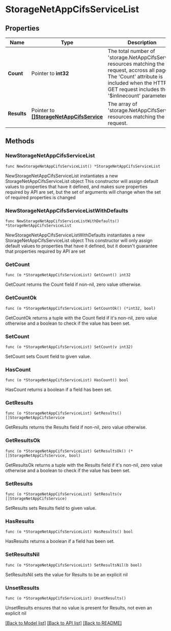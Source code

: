 # StorageNetAppCifsServiceList

## Properties

Name | Type | Description | Notes
------------ | ------------- | ------------- | -------------
**Count** | Pointer to **int32** | The total number of &#39;storage.NetAppCifsService&#39; resources matching the request, accross all pages. The &#39;Count&#39; attribute is included when the HTTP GET request includes the &#39;$inlinecount&#39; parameter. | [optional] 
**Results** | Pointer to [**[]StorageNetAppCifsService**](StorageNetAppCifsService.md) | The array of &#39;storage.NetAppCifsService&#39; resources matching the request. | [optional] 

## Methods

### NewStorageNetAppCifsServiceList

`func NewStorageNetAppCifsServiceList() *StorageNetAppCifsServiceList`

NewStorageNetAppCifsServiceList instantiates a new StorageNetAppCifsServiceList object
This constructor will assign default values to properties that have it defined,
and makes sure properties required by API are set, but the set of arguments
will change when the set of required properties is changed

### NewStorageNetAppCifsServiceListWithDefaults

`func NewStorageNetAppCifsServiceListWithDefaults() *StorageNetAppCifsServiceList`

NewStorageNetAppCifsServiceListWithDefaults instantiates a new StorageNetAppCifsServiceList object
This constructor will only assign default values to properties that have it defined,
but it doesn't guarantee that properties required by API are set

### GetCount

`func (o *StorageNetAppCifsServiceList) GetCount() int32`

GetCount returns the Count field if non-nil, zero value otherwise.

### GetCountOk

`func (o *StorageNetAppCifsServiceList) GetCountOk() (*int32, bool)`

GetCountOk returns a tuple with the Count field if it's non-nil, zero value otherwise
and a boolean to check if the value has been set.

### SetCount

`func (o *StorageNetAppCifsServiceList) SetCount(v int32)`

SetCount sets Count field to given value.

### HasCount

`func (o *StorageNetAppCifsServiceList) HasCount() bool`

HasCount returns a boolean if a field has been set.

### GetResults

`func (o *StorageNetAppCifsServiceList) GetResults() []StorageNetAppCifsService`

GetResults returns the Results field if non-nil, zero value otherwise.

### GetResultsOk

`func (o *StorageNetAppCifsServiceList) GetResultsOk() (*[]StorageNetAppCifsService, bool)`

GetResultsOk returns a tuple with the Results field if it's non-nil, zero value otherwise
and a boolean to check if the value has been set.

### SetResults

`func (o *StorageNetAppCifsServiceList) SetResults(v []StorageNetAppCifsService)`

SetResults sets Results field to given value.

### HasResults

`func (o *StorageNetAppCifsServiceList) HasResults() bool`

HasResults returns a boolean if a field has been set.

### SetResultsNil

`func (o *StorageNetAppCifsServiceList) SetResultsNil(b bool)`

 SetResultsNil sets the value for Results to be an explicit nil

### UnsetResults
`func (o *StorageNetAppCifsServiceList) UnsetResults()`

UnsetResults ensures that no value is present for Results, not even an explicit nil

[[Back to Model list]](../README.md#documentation-for-models) [[Back to API list]](../README.md#documentation-for-api-endpoints) [[Back to README]](../README.md)


